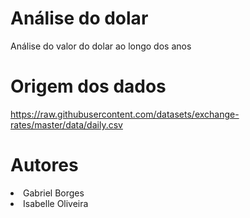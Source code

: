 # Análise do dolar
Análise do valor do dolar ao longo dos anos

# Origem dos dados
https://raw.githubusercontent.com/datasets/exchange-rates/master/data/daily.csv

# Autores
<li>Gabriel Borges</li>
<li>Isabelle Oliveira</li>
